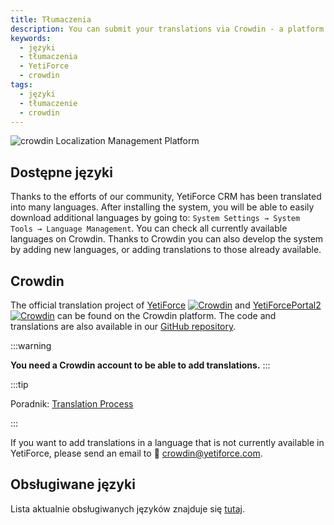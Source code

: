 ```yaml
---
title: Tłumaczenia
description: You can submit your translations via Crowdin - a platform that allows the Community to translate software into any language.
keywords:
  - języki
  - tłumaczenia
  - YetiForce
  - crowdin
tags:
  - języki
  - tłumaczenie
  - crowdin
---
```


![crowdin Localization Management Platform](https://support.crowdin.com/assets/logos/crowdin-logo-small-black.svg)

## Dostępne języki

Thanks to the efforts of our community, YetiForce CRM has been translated into many languages. After installing the system, you will be able to easily download additional languages by going to: `System Settings → System Tools → Language Management`. You can check all currently available languages on Crowdin. Thanks to Crowdin you can also develop the system by adding new languages, or adding translations to those already available.

## Crowdin

The official translation project of [YetiForce](https://crowdin.com/project/yetiforcecrm) [![Crowdin](https://badges.crowdin.net/yetiforcecrm/localized.svg)](https://crowdin.com/project/yetiforcecrm) and [YetiForcePortal2](https://crowdin.com/project/yetiforceportal2) [![Crowdin](https://badges.crowdin.net/yetiforceportal2/localized.svg)](https://crowdin.com/project/yetiforceportal2) can be found on the Crowdin platform. The code and translations are also available in our [GitHub repository](https://github.com/YetiForceCompany/YetiForceCRM).

:::warning

**You need a Crowdin account to be able to add translations.**
:::

:::tip

Poradnik: [Translation Process](https://support.crowdin.com/crowdin-intro/#translation-process)

:::

If you want to add translations in a language that is not currently available in YetiForce, please send an email to 📧 crowdin@yetiforce.com.

## Obsługiwane języki

Lista aktualnie obsługiwanych języków znajduje się [tutaj](https://crowdin.com/project/yetiforcecrm).
